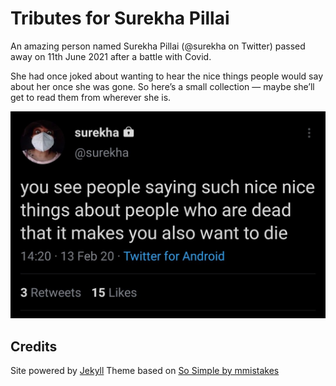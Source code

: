 # Tributes for Surekha Pillai

An amazing person named Surekha Pillai (@surekha on Twitter) passed away on 11th June 2021 after a battle with Covid.

She had once joked about wanting to hear the nice things people would say about her once she was gone. So here’s a small collection — maybe she’ll get to read them from wherever she is.

![](https://github.com/surekhapillai/surekhapillai/blob/main/uploads/1_N4DBkHoTccpDOnUSukCrjQ.jpeg)

## Credits

Site powered by [Jekyll](https://jekyllrb.com)
Theme based on [So Simple by mmistakes](https://github.com/mmistakes/so-simple-theme)
